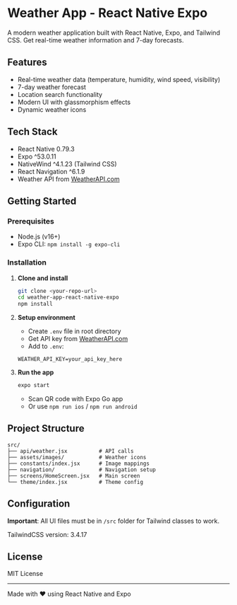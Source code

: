 # Weather App - React Native Expo

A modern weather application built with React Native, Expo, and Tailwind CSS. Get real-time weather information and 7-day forecasts.

## Features

- Real-time weather data (temperature, humidity, wind speed, visibility)
- 7-day weather forecast
- Location search functionality
- Modern UI with glassmorphism effects
- Dynamic weather icons

## Tech Stack

- React Native 0.79.3
- Expo ^53.0.11
- NativeWind ^4.1.23 (Tailwind CSS)
- React Navigation ^6.1.9
- Weather API from [WeatherAPI.com](https://www.weatherapi.com)

## Getting Started

### Prerequisites
- Node.js (v16+)
- Expo CLI: `npm install -g expo-cli`

### Installation

1. **Clone and install**
   ```bash
   git clone <your-repo-url>
   cd weather-app-react-native-expo
   npm install
   ```

2. **Setup environment**
   - Create `.env` file in root directory
   - Get API key from [WeatherAPI.com](https://www.weatherapi.com)
   - Add to `.env`:
   ```env
   WEATHER_API_KEY=your_api_key_here
   ```

3. **Run the app**
   ```bash
   expo start
   ```
   - Scan QR code with Expo Go app
   - Or use `npm run ios` / `npm run android`

## Project Structure

```
src/
├── api/weather.jsx          # API calls
├── assets/images/           # Weather icons
├── constants/index.jsx      # Image mappings
├── navigation/              # Navigation setup
├── screens/HomeScreen.jsx   # Main screen
└── theme/index.jsx          # Theme config
```

## Configuration

**Important**: All UI files must be in `/src` folder for Tailwind classes to work.

TailwindCSS version: 3.4.17

## License

MIT License

---

Made with ❤️ using React Native and Expo
